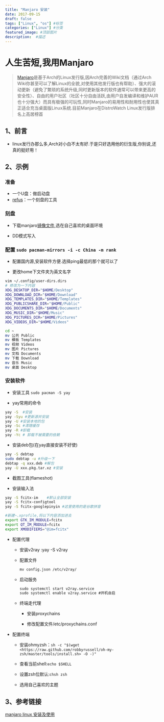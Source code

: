 ```yaml
---
title: "Manjaro 安装"
date: 2017-09-15
draft: false
tags: ["Linux", "os"] #标签
categories: ["Linux"] #分类
featured_image: #顶部图片
description:  #描述
---
```


# 人生苦短,我用Manjaro

>[Manjaro](https://manjaro.org/)是基于Arch的Linux发行版,因Arch完善的Wiki文档（通过Arch Wiki你甚至可以了解Linux的全貌,对使用其他发行版也有帮助）、强大的滚动更新（避免了繁琐的系统升级,同时更新版本的软件通常可以带来更高的安全性）、自由的用户社区（社区十分自由活跃,由用户自发编译和维护AUR也十分强大）而具有极强的可玩性,同时Manjaro的易用性和耐用性也使其真正适合充当桌面版Linux系统.目前Manjaro在DistroWatch Linux发行版排名上高居榜首

## 1、前言

- linux发行办那么多,Arch对小白不太有好.于是只好选用他的衍生版,你别说,还真的挺好用！

## 2、示例

### 准备

- 一个U盘：做启动盘
- [refus](https://rufus.en.softonic.com/)：一个刻盘的工具

### 刻盘

- 下载manjaro[镜像文件](https://manjaro.org/download/),选在自己喜欢的桌面环境

- DD模式写入

### 配置 `sudo pacman-mirrors -i -c China -m rank`

- 配置国内源,安装软件方便.选择ping最低的那个就可以了

- 更改home下文件夹为英文名字

```bash
vim ~/.config/user-dirs.dirs
# 修改为一下内容
XDG_DESKTOP_DIR="$HOME/Desktop"
XDG_DOWNLOAD_DIR="$HOME/Download"
XDG_TEMPLATES_DIR="$HOME/Templates"
XDG_PUBLICSHARE_DIR="$HOME/Public"
XDG_DOCUMENTS_DIR="$HOME/Documents"
XDG_MUSIC_DIR="$HOME/Music"
XDG_PICTURES_DIR="$HOME/Pictures"
XDG_VIDEOS_DIR="$HOME/Videos"

cd ~
mv 公共 Public
mv 模板 Templates
mv 视频 Videos
mv 图片 Pictures
mv 文档 Documents
mv 下载 Download
mv 音乐 Music
mv 桌面 Desktop
```

### 安装软件

- 安装工具 `sudo pacman -S yay`

- yay常用的命令

```bash
yay -S  #安装
yay -Syu #更新源并安装
yay -U #安装本地的包
yay -Sc #清理缓存
yay -R #卸载
yay -Yc # 卸载不被需要的依赖
```

- 安装deb包(在yay直接安装不好使)

```bash
yay -S debtap
sudo debtap -u #升级一下
debtap -q xxx.deb #解包
yay -U xxx.pkg.tar.xz #安装
```

- 截图工具(flameshot)

- 安装输入法

```bash
yay -S fcitx-im    #默认全部安装
yay -S fcitx-configtool
yay -S fcitx-googlepinyin #这里使用的是谷歌拼音

#新建~.xprofile,将以下内容添加进去
export GTK_IM_MODULE=fcitx
export QT_IM_MODULE=fcitx
export XMODIFIERS="@im=fcitx"
```

- 配置代理

  - 安装v2ray :yay -S v2ray

  - 配置文件

    ```txt
    mv config.json /etc/v2ray/
    ```

  - 启动服务

    ```txt
    sudo systemctl start v2ray.service
    sudo systemctl enable v2ray.service #开机自启
    ```

  - 终端走代理

    - 安装proxychains

    - 修改配置文件/etc/proxychains.conf

- 配置终端

  - 安装ohmyzsh：`sh -c "$(wget <https://raw.github.com/robbyrussell/oh-my-zsh/master/tools/install.sh> -O -)"`

  - 查看当前shell:`echo $SHELL`

  - 设置zsh位默认:`chsh zsh`

  - 选用自己喜欢的主题

## 3、参考链接

[manjaro linux 安装及使用](https://www.jianshu.com/p/fd2e049e56b3)
